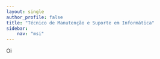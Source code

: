 ```yaml
---
layout: single
author_profile: false
title: "Técnico de Manutenção e Suporte em Informática"
sidebar:
    nav: "msi"
---
```




Oi